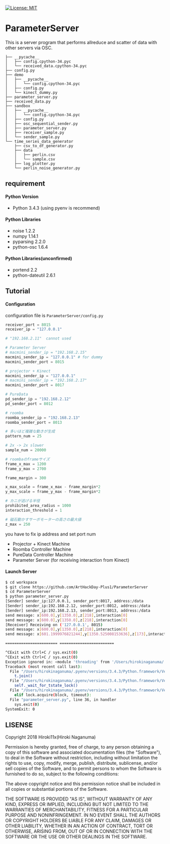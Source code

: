 [![License: MIT](https://img.shields.io/badge/License-MIT-yellow.svg)](https://opensource.org/licenses/MIT)

# ParameterServer
This is a server program that performs allreduce and scatter of data with other servers via OSC.

```
├── __pycache__
│   ├── config.cpython-34.pyc
│   └── received_data.cpython-34.pyc
├── config.py
├── demo
│   ├── __pycache__
│   │   └── config.cpython-34.pyc
│   ├── config.py
│   └── kinect_dummy.py
├── parameter_server.py
├── received_data.py
├── sandbox
│   ├── __pycache__
│   │   └── config.cpython-34.pyc
│   ├── config.py
│   ├── osc_sequential_sender.py
│   ├── parameter_server.py
│   ├── receiver_sample.py
│   └── sender_sample.py
└── time_series_data_generator
    ├── csv_to_df_generator.py
    ├── data
    │   ├── perlin.csv
    │   └── sample.csv
    ├── log_plotter.py
    └── perlin_noise_generator.py
```

## requirement
#### Python Version
- Python 3.4.3 (using pyenv is recommend)

#### Python Libraries
- noise 1.2.2
- numpy 1.14.1
- pyparsing 2.2.0
- python-osc 1.6.4

#### Python Libraries(unconfirmed)
- portend 2.2
- python-dateutil 2.6.1

## Tutorial 

#### Configuration
configuration file is `ParameterServer/config.py`

```py
receiver_port = 8015
receiver_ip = "127.0.0.1"

# "192.168.2.11"  cannot used

# Parameter Server
# macmini_sender_ip = "192.168.2.15"
macmini_sender_ip = "127.0.0.1" # for dummy
macmini_sender_port = 8015

# projector + Kinect
macmini_sender_ip = "127.0.0.1"
# macmini_sender_ip = "192.168.2.17"
macmini_sender_port = 8017

# PureData
pd_sender_ip = "192.168.2.12"
pd_sender_port = 8012

# roomba
roomba_sender_ip = "192.168.2.13"
roomba_sender_port = 8013

# 多いほど複雑な動きが生成
pattern_num = 25

# 2x -> 2x slower
sample_num = 20000

# roombaのframeサイズ
frame_x_max = 1200
frame_y_max = 2700

frame_margin = 300

x_max_scale = frame_x_max - frame_margin*2
y_max_scale = frame_y_max - frame_margin*2

# カニが逃げる半径
prohibited_area_radius = 1000
interaction_threshold = 1

# 磁石動かすサーボモーターの高さの最大値
z_max = 250
```

you have to fix ip address and set port num
- Projector + Kinect Machine
- Roomba Controller Machine
- PureData Controller Machine
- Parameter Server (for receiving interaction from Kinect)

#### Launch Server

```bash
$ cd workspace
$ git clone https://github.com/ArtHackDay-Plus1/ParameterServer
$ cd ParameterServer
$ python parameter_server.py
[Sender] sender_ip:127.0.0.1, sender_port:8017, address:/data
[Sender] sender_ip:192.168.2.12, sender_port:8012, address:/data
[Sender] sender_ip:192.168.2.13, sender_port:8013, address:/data
send message: x[600.0],y[1350.0],z[218],interaction[0]
send message: x[600.0],y[1350.0],z[218],interaction[0]
[Receiver] Receiving on ('127.0.0.1', 8015)
send message: x[600.0],y[1350.0],z[218],interaction[0]
send message: x[601.1999976821244],y[1350.525008153636],z[173],interaction[0]

======================= ========================

^CExit with Ctrl+C / sys.exit(0) 
^CExit with Ctrl+C / sys.exit(0) 
Exception ignored in: <module 'threading' from '/Users/hirokinaganuma/.pyenv/versions/3.4.3/Python.framework/Versions/3.4/lib/python3.4/threading.py'>
Traceback (most recent call last):
  File "/Users/hirokinaganuma/.pyenv/versions/3.4.3/Python.framework/Versions/3.4/lib/python3.4/threading.py", line 1294, in _shutdown
    t.join()
  File "/Users/hirokinaganuma/.pyenv/versions/3.4.3/Python.framework/Versions/3.4/lib/python3.4/threading.py", line 1060, in join
    self._wait_for_tstate_lock()
  File "/Users/hirokinaganuma/.pyenv/versions/3.4.3/Python.framework/Versions/3.4/lib/python3.4/threading.py", line 1076, in _wait_for_tstate_lock
    elif lock.acquire(block, timeout):
  File "parameter_server.py", line 36, in handler
    sys.exit(0)
SystemExit: 0
```


## LISENSE

Copyright 2018 Hiroki11x(Hiroki Naganuma)

Permission is hereby granted, free of charge, to any person obtaining a copy of this software and associated documentation files (the "Software"), to deal in the Software without restriction, including without limitation the rights to use, copy, modify, merge, publish, distribute, sublicense, and/or sell copies of the Software, and to permit persons to whom the Software is furnished to do so, subject to the following conditions:

The above copyright notice and this permission notice shall be included in all copies or substantial portions of the Software.

THE SOFTWARE IS PROVIDED "AS IS", WITHOUT WARRANTY OF ANY KIND, EXPRESS OR IMPLIED, INCLUDING BUT NOT LIMITED TO THE WARRANTIES OF MERCHANTABILITY, FITNESS FOR A PARTICULAR PURPOSE AND NONINFRINGEMENT. IN NO EVENT SHALL THE AUTHORS OR COPYRIGHT HOLDERS BE LIABLE FOR ANY CLAIM, DAMAGES OR OTHER LIABILITY, WHETHER IN AN ACTION OF CONTRACT, TORT OR OTHERWISE, ARISING FROM, OUT OF OR IN CONNECTION WITH THE SOFTWARE OR THE USE OR OTHER DEALINGS IN THE SOFTWARE.
